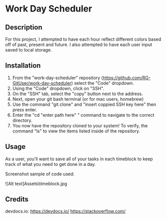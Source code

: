 # Work Day Scheduler 

## Description

For this project, I attempted to have each hour reflect different colors based off of past, present and future. I also attempted to have each user input saved to local storage. 

## Installation 

1. From the "work-day-scheduler" repository (https://github.com/RG-GitUser/work-day-scheduler) select the "Code" dropdown.
2. Using the "Code" dropdown, click on "SSH".
3. On the "SSH" tab, select the "copy" button next to  the address.
4. Next, open your git bash terminal (or for mac users, homebrew)
5. Use the command "git clone" and "insert coppied SSH key here" then press enter. 
6. Enter the "cd "enter path here" " command to navigate to the correct directory. 
7. You now have the repository cloned to your system! To verify, the command "ls" to view the items listed inside of the repository. 


## Usage 

As a user, you'll want to save all of your tasks in each timeblock to keep track of what you need to get done in a day. 


Screenshot sample of code used: 

![Alt text]Assets\timeblock.jpg


## Credits

devdocs.io: https://devdocs.io/
https://stackoverflow.com/
